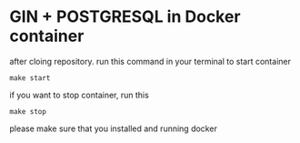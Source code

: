 # GIN + POSTGRESQL in Docker container

after cloing repository. run this command in your terminal to start container

```
make start
```

if you want to stop container, run this

```
make stop
```

please make sure that you installed and running docker
